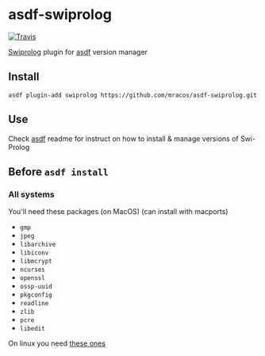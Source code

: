 # asdf-swiprolog

[![Travis](https://img.shields.io/travis/mracos/asdf-swiprolog.svg?style=flat-square)](https://travis-ci.org/mracos/asdf-swiprolog)

[Swiprolog](http://http://www.swi-prolog.org/) plugin for [asdf](https://github.com/asdf-vm/asdf) version manager

## Install

```
asdf plugin-add swiprolog https://github.com/mracos/asdf-swiprolog.git
```

## Use

Check [asdf](https://github.com/asdf-vm/asdf) readme for instruct on how to install & manage versions of Swi-Prolog

## Before `asdf install`

### All systems
You'll need these packages (on MacOS) (can install with macports)

- `gmp`
- `jpeg`
- `libarchive`
- `libiconv`
- `libmcrypt`
- `ncurses`
- `openssl`
- `ossp-uuid`
- `pkgconfig`
- `readline`
- `zlib`
- `pcre`
- `libedit`


On linux you need [these ones](http://www.swi-prolog.org/build/prerequisites.html)
